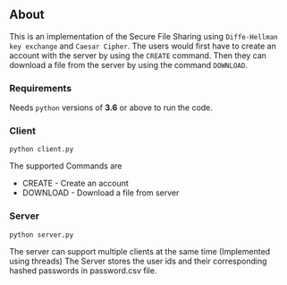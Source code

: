 ## About
This is an implementation of the Secure File Sharing using 
`Diffe-Hellman key exchange` and `Caesar Cipher`. The users would first have to create an account with the server by using the `CREATE` command. Then they can download a file from the server by using the command 
`DOWNLOAD`.

### Requirements
Needs `python` versions of **3.6** or above to run the code.

### Client
```
python client.py
```

The supported Commands are
* CREATE - Create an account
* DOWNLOAD - Download a file from server

### Server
```
python server.py
```
The server can support multiple clients at the same time (Implemented using threads)
The Server stores the user ids and their corresponding hashed passwords in password.csv file.
